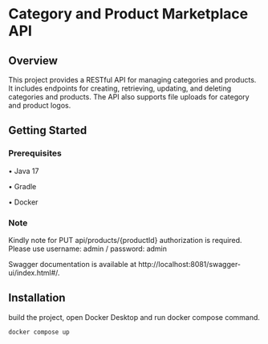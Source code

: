 # Category and Product Marketplace API

## Overview
This project provides a RESTful API for managing categories and products. It includes endpoints for creating, retrieving, 
updating, and deleting categories and products. The API also supports file uploads for category and product logos.

## Getting Started

### Prerequisites
•  Java 17

•  Gradle

• Docker

### Note

Kindly note for PUT api/products/{productId} authorization is required.
Please use username: admin / password: admin

Swagger documentation is available at
http://localhost:8081/swagger-ui/index.html#/.

## Installation

build the project, open Docker Desktop and run docker compose command.
```bash
docker compose up

